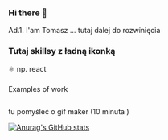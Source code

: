 ### Hi there 👋

Ad.1. I'am Tomasz ... tutaj dalej do rozwinięcia 

### Tutaj skillsy z ładną ikonką 

⚛️ np. react 

###

Examples of work 

<img src=''>

tu pomyśleć o gif maker (10 minuta )

[![Anurag's GitHub stats](https://github-readme-stats.vercel.app/api?username=grivel17)](https://github.com/anuraghazra/github-readme-stats)



<!--
**grivel17/grivel17** is a ✨ _special_ ✨ repository because its `README.md` (this file) appears on your GitHub profile.

Here are some ideas to get you started:

- 🔭 I’m currently working on ...
- 🌱 I’m currently learning ...
- 👯 I’m looking to collaborate on ...
- 🤔 I’m looking for help with ...
- 💬 Ask me about ...
- 📫 How to reach me: ...
- 😄 Pronouns: ...
- ⚡ Fun fact: ...
-->
